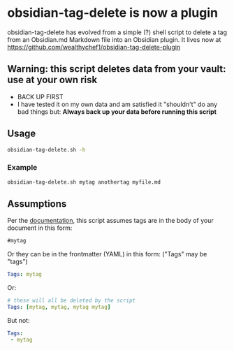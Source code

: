 # obsidian-tag-delete is now a plugin

obsidian-tag-delete has evolved from a simple (?) shell script to delete a tag from an Obsidian.md Markdown file into an Obsidian plugin. 
It lives now at <https://github.com/wealthychef1/obsidian-tag-delete-plugin>



## Warning:  this script deletes data from your vault: use at your own risk
- BACK UP FIRST
- I have tested it on my own data and am satisfied it "shouldn't" do any bad things but:
**Always back up your data before running this script**

## Usage
```bash
obsidian-tag-delete.sh -h
```
### Example
```bash
obsidian-tag-delete.sh mytag anothertag myfile.md
```

## Assumptions
Per the [documentation](https://help.obsidian.md/How+to/Working+with+tags), this script assumes tags are in the body of your document in this form:  
```markdown
#mytag
```

Or they can be in the frontmatter (YAML) in this form:  ("Tags" may be "tags")
```yaml
Tags: mytag
```

Or:  
```yaml
# these will all be deleted by the script
Tags: [mytag, mytag, mytag mytag] 
```

But not: 
```yaml
Tags:
 - mytag
```
